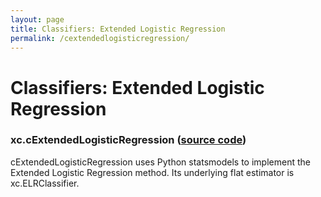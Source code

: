 ```yaml
---
layout: page
title: Classifiers: Extended Logistic Regression
permalink: /cextendedlogisticregression/
---
```


# Classifiers: Extended Logistic Regression
### xc.cExtendedLogisticRegression ([source code](https://github.com/kjhall01/xcast/blob/b1764eaa1bfaf17c85447f6571caf016a13b2915/src/estimators/classifiers.py#L46))

cExtendedLogisticRegression uses Python statsmodels to implement the Extended Logistic Regression method. Its underlying flat estimator is xc.ELRClassifier.


